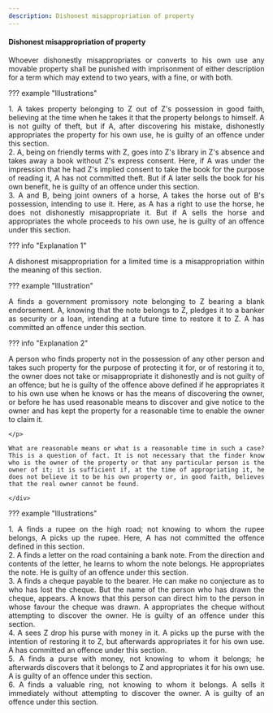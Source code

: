 ```yaml
---
description: Dishonest misappropriation of property
---
```


#### Dishonest misappropriation of property
<div style="text-align: justify">

Whoever dishonestly misappropriates or converts to his own use any movable property shall be punished with imprisonment of either description for a term which may extend to two years, with a fine, or with both.

</div>

??? example "Illustrations"
    <div style="text-align: justify"> 1. A takes property belonging to Z out of Z's possession in good faith, believing at the time when he takes it that the property belongs to himself. A is not guilty of theft, but if A, after discovering his mistake, dishonestly appropriates the property for his own use, he is guilty of an offence under this section.
    <div style="text-align: justify"> 2. A, being on friendly terms with Z, goes into Z's library in Z's absence and takes away a book without Z's express consent. Here, if A was under the impression that he had Z's implied consent to take the book for the purpose of reading it, A has not committed theft. But if A later sells the book for his own benefit, he is guilty of an offence under this section.
    <div style="text-align: justify"> 3. A and B, being joint owners of a horse, A takes the horse out of B's possession, intending to use it. Here, as A has a right to use the horse, he does not dishonestly misappropriate it. But if A sells the horse and appropriates the whole proceeds to his own use, he is guilty of an offence under this section.

??? info "Explanation 1"
    <div style="text-align: justify"> A dishonest misappropriation for a limited time is a misappropriation within the meaning of this section.

??? example "Illustration"
    <div style="text-align: justify"> A finds a government promissory note belonging to Z bearing a blank endorsement. A, knowing that the note belongs to Z, pledges it to a banker as security or a loan, intending at a future time to restore it to Z. A has committed an offence under this section.

??? info "Explanation 2"
    <div style="text-align: justify"> A person who finds property not in the possession of any other person and takes such property for the purpose of protecting it for, or of restoring it to, the owner does not take or misappropriate it dishonestly and is not guilty of an offence; but he is guilty of the offence above defined if he appropriates it to his own use when he knows or has the means of discovering the owner, or before he has used reasonable means to discover and give notice to the owner and has kept the property for a reasonable time to enable the owner to claim it.
    
    </p>

    What are reasonable means or what is a reasonable time in such a case? This is a question of fact. It is not necessary that the finder know who is the owner of the property or that any particular person is the owner of it; it is sufficient if, at the time of appropriating it, he does not believe it to be his own property or, in good faith, believes that the real owner cannot be found.
    
    </div>

??? example "Illustrations"
    <div style="text-align: justify"> 1. A finds a rupee on the high road; not knowing to whom the rupee belongs, A picks up the rupee. Here, A has not committed the offence defined in this section.
    <div style="text-align: justify"> 2. A finds a letter on the road containing a bank note. From the direction and contents of the letter, he learns to whom the note belongs. He appropriates the note. He is guilty of an offence under this section.
    <div style="text-align: justify"> 3. A finds a cheque payable to the bearer. He can make no conjecture as to who has lost the cheque. But the name of the person who has drawn the cheque, appears. A knows that this person can direct him to the person in whose favour the cheque was drawn. A appropriates the cheque without attempting to discover the owner. He is guilty of an offence under this section.
    <div style="text-align: justify"> 4. A sees Z drop his purse with money in it. A picks up the purse with the intention of restoring it to Z, but afterwards appropriates it for his own use. A has committed an offence under this section.
    <div style="text-align: justify"> 5. A finds a purse with money, not knowing to whom it belongs; he afterwards discovers that it belongs to Z and appropriates it for his own use. A is guilty of an offence under this section.
    <div style="text-align: justify"> 6. A finds a valuable ring, not knowing to whom it belongs. A sells it immediately without attempting to discover the owner. A is guilty of an offence under this section.


